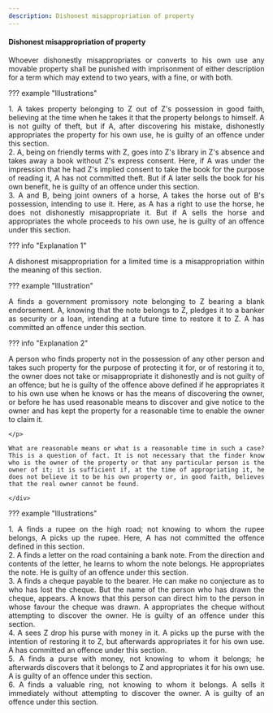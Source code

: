 ```yaml
---
description: Dishonest misappropriation of property
---
```


#### Dishonest misappropriation of property
<div style="text-align: justify">

Whoever dishonestly misappropriates or converts to his own use any movable property shall be punished with imprisonment of either description for a term which may extend to two years, with a fine, or with both.

</div>

??? example "Illustrations"
    <div style="text-align: justify"> 1. A takes property belonging to Z out of Z's possession in good faith, believing at the time when he takes it that the property belongs to himself. A is not guilty of theft, but if A, after discovering his mistake, dishonestly appropriates the property for his own use, he is guilty of an offence under this section.
    <div style="text-align: justify"> 2. A, being on friendly terms with Z, goes into Z's library in Z's absence and takes away a book without Z's express consent. Here, if A was under the impression that he had Z's implied consent to take the book for the purpose of reading it, A has not committed theft. But if A later sells the book for his own benefit, he is guilty of an offence under this section.
    <div style="text-align: justify"> 3. A and B, being joint owners of a horse, A takes the horse out of B's possession, intending to use it. Here, as A has a right to use the horse, he does not dishonestly misappropriate it. But if A sells the horse and appropriates the whole proceeds to his own use, he is guilty of an offence under this section.

??? info "Explanation 1"
    <div style="text-align: justify"> A dishonest misappropriation for a limited time is a misappropriation within the meaning of this section.

??? example "Illustration"
    <div style="text-align: justify"> A finds a government promissory note belonging to Z bearing a blank endorsement. A, knowing that the note belongs to Z, pledges it to a banker as security or a loan, intending at a future time to restore it to Z. A has committed an offence under this section.

??? info "Explanation 2"
    <div style="text-align: justify"> A person who finds property not in the possession of any other person and takes such property for the purpose of protecting it for, or of restoring it to, the owner does not take or misappropriate it dishonestly and is not guilty of an offence; but he is guilty of the offence above defined if he appropriates it to his own use when he knows or has the means of discovering the owner, or before he has used reasonable means to discover and give notice to the owner and has kept the property for a reasonable time to enable the owner to claim it.
    
    </p>

    What are reasonable means or what is a reasonable time in such a case? This is a question of fact. It is not necessary that the finder know who is the owner of the property or that any particular person is the owner of it; it is sufficient if, at the time of appropriating it, he does not believe it to be his own property or, in good faith, believes that the real owner cannot be found.
    
    </div>

??? example "Illustrations"
    <div style="text-align: justify"> 1. A finds a rupee on the high road; not knowing to whom the rupee belongs, A picks up the rupee. Here, A has not committed the offence defined in this section.
    <div style="text-align: justify"> 2. A finds a letter on the road containing a bank note. From the direction and contents of the letter, he learns to whom the note belongs. He appropriates the note. He is guilty of an offence under this section.
    <div style="text-align: justify"> 3. A finds a cheque payable to the bearer. He can make no conjecture as to who has lost the cheque. But the name of the person who has drawn the cheque, appears. A knows that this person can direct him to the person in whose favour the cheque was drawn. A appropriates the cheque without attempting to discover the owner. He is guilty of an offence under this section.
    <div style="text-align: justify"> 4. A sees Z drop his purse with money in it. A picks up the purse with the intention of restoring it to Z, but afterwards appropriates it for his own use. A has committed an offence under this section.
    <div style="text-align: justify"> 5. A finds a purse with money, not knowing to whom it belongs; he afterwards discovers that it belongs to Z and appropriates it for his own use. A is guilty of an offence under this section.
    <div style="text-align: justify"> 6. A finds a valuable ring, not knowing to whom it belongs. A sells it immediately without attempting to discover the owner. A is guilty of an offence under this section.


